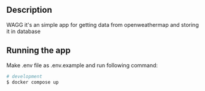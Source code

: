 ## Description

WAGG it's an simple app for getting data from openweathermap and storing it in database

## Running the app

Make .env file as .env.example and run following command:

```bash
# development
$ docker compose up
```
